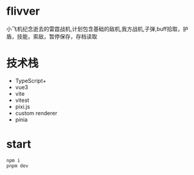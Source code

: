 # flivver
小飞机纪念逝去的雷霆战机,计划包含基础的敌机,我方战机,子弹,buff拾取，护盾，技能，索敌，暂停保存，存档读取

# 技术栈
- TypeScript+
- vue3
- vite
- vitest
- pixi.js
- custom renderer
- pinia
# start
    npm i
    pnpm dev